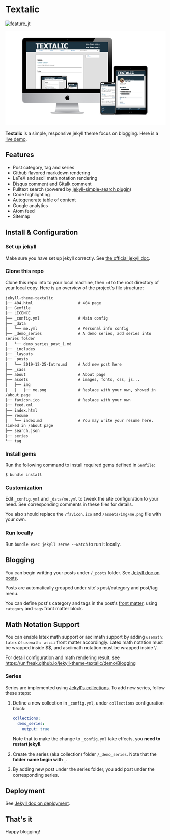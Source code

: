 # Textalic

[![feature_jt](https://img.shields.io/badge/featured%20on-JT-red.svg)](https://jekyll-themes.com)

![mockup](./assets/img/mockup.png)

**Textalic** is a simple, responsive jekyll theme focus on blogging. Here is
a [live demo](https://unifreak.github.io/jekyll-theme-textalic/).

## Features

- Post category, tag and series
- Github flavored markdown rendering
- LaTeX and ascii math notation rendering
- Disqus comment and Gitalk comment
- Fulltext search (powered by [jekyll-simple-search plugin](https://github.com/christian-fei/Simple-Jekyll-Search))
- Code highlighting
- Autogenerate table of content
- Google analytics
- Atom feed
- Sitemap

## Install & Configuration

### Set up jekyll

Make sure you have set up jekyll correctly. See [the official jekyll doc](https://jekyllrb.com/docs/).

### Clone this repo

Clone this repo into to your local machine, then `cd` to the root directory of
your local copy. Here is an overview of the project's file structure:

```console
jekyll-theme-textalic
├── 404.html                    # 404 page
├── Gemfile
├── LICENCE
├── _config.yml                 # Main config
├── _data
│   └── me.yml                  # Personal info config
├── _demo_series                # A demo series, add series into series folder
│   └── demo_series_post_1.md
├── _includes
├── _layouts
├── _posts
│   └── 2019-12-25-Intro.md     # Add new post here
├── _sass
├── about                       # About page
├── assets                      # images, fonts, css, js...
│   ├── img
│   │   ├── me.png              # Replace with your own, showed in /about page
├── favicon.ico                 # Replace with your own
├── feed.xml
├── index.html
├── resume
│   └── index.md                # You may write your resume here. linked in /about page
├── search.json
├── series
└── tag
```

### Install gems

Run the following command to install required gems defined in `Gemfile`:

```
$ bundle install
```

### Customization

Edit `_config.yml` and `_data/me.yml` to tweek the site configuration to your
need. See corresponding comments in these files for details.

You also should replace the `/favicon.ico` and `/assets/img/me.png` file with
your own.

### Run locally

Run `bundle exec jekyll serve --watch` to run it locally.

## Blogging

You can begin writting your posts under `/_posts` folder.
See [Jekyll doc on posts](https://jekyllrb.com/docs/posts/).

Posts are automatically grouped under site's post/category and post/tag menu.

You can define post's category and tags in the post's [front matter](https://jekyllrb.com/docs/front-matter/),
using `category` and `tags` front matter block.

## Math Notation Support

You can enable latex math support or asciimath support by adding `usemath: latex`
or `usemath: ascii` front matter accordingly. Latex math notation must be wrapped
inside \$\$, and asciimath notation must be wrapped inside \\`.

For detail configuration and math rendering result, see <https://unifreak.github.io/jekyll-theme-textalic/demo/Blogging>

### Series

Series are implemented using [Jekyll's collections](https://jekyllrb.com/docs/collections/).
To add new series, follow these steps:

1. Define a new collection in `_config.yml`, under `collections` configuration block:

    ```yaml
    collections:
      demo_series:
        output: true
    ```

    Note that to make the change to `_config.yml` take effects, you **need to restart jekyll**.

2. Create the series (aka collection) folder `/_demo_series`. Note that the **folder name begin with `_`**.

3. By adding new post under the series folder, you add post under the corresponding series.

## Deployment

See [Jekyll doc on deployment](https://jekyllrb.com/docs/deployment/).

## That's it

Happy blogging!